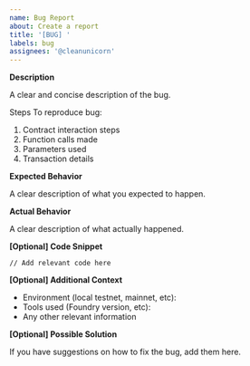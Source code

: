 ```yaml
---
name: Bug Report
about: Create a report
title: '[BUG] '
labels: bug
assignees: '@cleanunicorn'
---
```


**Description**

A clear and concise description of the bug.

Steps To reproduce bug:

1. Contract interaction steps
2. Function calls made
3. Parameters used
4. Transaction details

**Expected Behavior**

A clear description of what you expected to happen.

**Actual Behavior**

A clear description of what actually happened.

**[Optional] Code Snippet**

```solidity
// Add relevant code here
```

**[Optional] Additional Context**

- Environment (local testnet, mainnet, etc):
- Tools used (Foundry version, etc):
- Any other relevant information

**[Optional] Possible Solution**

If you have suggestions on how to fix the bug, add them here.
